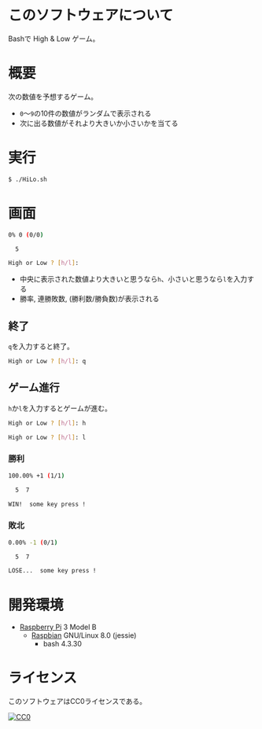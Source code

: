 ﻿# このソフトウェアについて

Bashで High & Low ゲーム。

# 概要

次の数値を予想するゲーム。

* `0`〜`9`の10件の数値がランダムで表示される
* 次に出る数値がそれより大きいか小さいかを当てる

# 実行

```sh
$ ./HiLo.sh
```

# 画面

```sh
0% 0 (0/0)

  5

High or Low ? [h/l]:
```

* 中央に表示された数値より大きいと思うなら`h`、小さいと思うなら`l`を入力する
* 勝率, 連勝敗数, (勝利数/勝負数)が表示される

## 終了

`q`を入力すると終了。

```sh
High or Low ? [h/l]: q
```

## ゲーム進行


`h`か`l`を入力するとゲームが進む。

```sh
High or Low ? [h/l]: h
```

```sh
High or Low ? [h/l]: l
```

### 勝利

```sh
100.00% +1 (1/1)

  5  7

WIN!  some key press !
```

### 敗北

```sh
0.00% -1 (0/1)

  5  7

LOSE...  some key press !
```


# 開発環境

* [Raspberry Pi](https://ja.wikipedia.org/wiki/Raspberry_Pi) 3 Model B
    * [Raspbian](https://www.raspberrypi.org/downloads/raspbian/) GNU/Linux 8.0 (jessie)
        * bash 4.3.30

# ライセンス

このソフトウェアはCC0ライセンスである。

[![CC0](http://i.creativecommons.org/p/zero/1.0/88x31.png "CC0")](http://creativecommons.org/publicdomain/zero/1.0/deed.ja)
